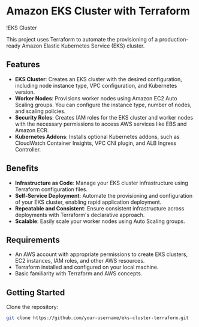 # Amazon EKS Cluster with Terraform

!EKS Cluster

This project uses Terraform to automate the provisioning of a production-ready Amazon Elastic Kubernetes Service (EKS) cluster. 

## Features

- **EKS Cluster**: Creates an EKS cluster with the desired configuration, including node instance type, VPC configuration, and Kubernetes version.
- **Worker Nodes**: Provisions worker nodes using Amazon EC2 Auto Scaling groups. You can configure the instance type, number of nodes, and scaling policies.
- **Security Roles**: Creates IAM roles for the EKS cluster and worker nodes with the necessary permissions to access AWS services like EBS and Amazon ECR.
- **Kubernetes Addons**: Installs optional Kubernetes addons, such as CloudWatch Container Insights, VPC CNI plugin, and ALB Ingress Controller.

## Benefits

- **Infrastructure as Code**: Manage your EKS cluster infrastructure using Terraform configuration files.
- **Self-Service Deployment**: Automate the provisioning and configuration of your EKS cluster, enabling rapid application deployment.
- **Repeatable and Consistent**: Ensure consistent infrastructure across deployments with Terraform's declarative approach.
- **Scalable**: Easily scale your worker nodes using Auto Scaling groups.

## Requirements

- An AWS account with appropriate permissions to create EKS clusters, EC2 instances, IAM roles, and other AWS resources.
- Terraform installed and configured on your local machine.
- Basic familiarity with Terraform and AWS concepts.

## Getting Started

Clone the repository:

```bash
git clone https://github.com/your-username/eks-cluster-terraform.git


